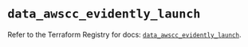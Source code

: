 # `data_awscc_evidently_launch`

Refer to the Terraform Registry for docs: [`data_awscc_evidently_launch`](https://registry.terraform.io/providers/hashicorp/awscc/0.70.0/docs/data-sources/evidently_launch).
